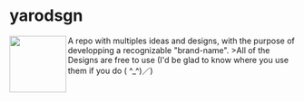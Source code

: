 # yarodsgn
<img align="left" width="100" height="100" src="https://github.com/Yaroster/yarologo/blob/main/Logo_Yaroster.png">
A repo with multiples ideas and designs, with the purpose of developping a recognizable "brand-name".
>All of the Designs are free to use (I'd be glad to know where you use them if you do ( ^_^)／)
&nbsp;

